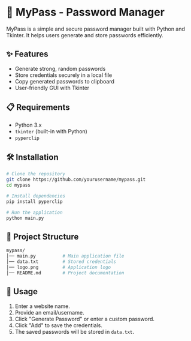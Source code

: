 # 🔐 MyPass - Password Manager

MyPass is a simple and secure password manager built with Python and Tkinter. It helps users generate and store passwords efficiently.

## ✨ Features
- Generate strong, random passwords
- Store credentials securely in a local file
- Copy generated passwords to clipboard
- User-friendly GUI with Tkinter

## 📋 Requirements
- Python 3.x
- `tkinter` (built-in with Python)
- `pyperclip`

## 🛠 Installation
```bash
# Clone the repository
git clone https://github.com/yourusername/mypass.git
cd mypass

# Install dependencies
pip install pyperclip

# Run the application
python main.py
```

## 📂 Project Structure
```bash
mypass/
│── main.py          # Main application file
│── data.txt         # Stored credentials
│── logo.png         # Application logo
│── README.md        # Project documentation
```

## 🚀 Usage
1. Enter a website name.
2. Provide an email/username.
3. Click "Generate Password" or enter a custom password.
4. Click "Add" to save the credentials.
5. The saved passwords will be stored in `data.txt`.




